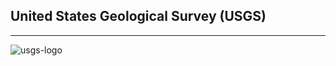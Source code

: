 ## United States Geological Survey (USGS)

----

![usgs-logo](http://storm-is-brewing.com/img/bootcamp/USGS_logo.png)

